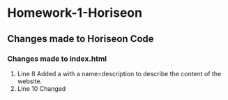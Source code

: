# Homework-1-Horiseon
## Changes made to Horiseon Code
### Changes made to index.html
1. Line 8 Added a <meta> with a name=description to describe the content of the website.
2. Line 10 Changed <title> to company name "Horiseon | Marketing Agency"
3. Line 16-32 Added <nav> to define a set of navigation links.
4. Line 37 Changed class name from "search-engine-optimization" to "services" to shorten the name.
5. Line 37 Added id="search-engine-optimization" to fix navigation link.
6. Line 45 Changed class name from "online-reputation-management" to "services" to shorten the name.
7. Line 53 Changed class name from "social-media-marketing" to "services" to shorten the name.
8. Line 38 Added alt="search-engine-optimization-image" to search engine optimization image.
9. Line 46 Added alt="online-reputation-management-image" to online-reputation management image.
10. Line 54 Added alt="social-media-marketing-image" to search social media marketing image.
11. Line 38, 54 Changed class name from "float-left" to "service-image-left" to better define the class.
12. Line 46 Changed class name from "float-right" to "service-image-right" to better define the class.
13. Line 62 Changed class name from "benefits" to "benefits-container" to better define the class.
14. Line 64, 71, 78 Changed class name from "benefits-x" to "benefits" to consolidate styles.
15. Line 66 added alt="Lead-Generation-Image" to enhance accessibility.
16. Line 73 added alt="Brand-Awareness-Image" to enhance accessibility.
17. Line 80 added alt="Cost-Management-Image" to enhance accessibility.
18. Added Semantic Elements in place of div

### Changes made to style.css
1. Line 9 Added font-size 16px and removed <p> style to consolidate code.
2. Line 39-43 Removed .header div ul; added list-style:none to .header div ul li to consolidate code.
3. Line 89-92 Consolidated .benefit-brand, .benefit-cost, and .benefit lead to .benefits to consolidate code.
4. Line 94-97 Consolidated .benefit-brand h3, .benefit-cost h3, and .benefit-lead h3 to .benefits h3 to consolidate code.
5. Line 99-103 Consolidated .benefit-brand img, .benefit-cost img, and .benefit-lead img to .benefits img to consolidate code.
6.  Line 107-114 Consolidated .search-engine-optimization, .online-reputation-management, .social-media-marketing to .services to consolidate code.
7. Line 116-118 Consolidated .search-engine-optimization img, .online-reputation-management img, .social-media-marketing img to .services img to consolidate code.
8. Line 118 Added width: 400px; to better match the demo image.
9. Line 120-123 Consolidated .search-engine-optimization h2, .online-reputation-management h2, .social-media-marketing h2 to .services h2 to consolidate code.
10. Updated some CSS

![Screenshot] (images/vscode.png.png)